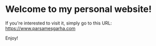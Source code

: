 # Welcome to my personal website!

If you're interested to visit it, simply go to this URL: https://www.parsamesgarha.com

Enjoy!
